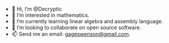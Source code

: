 - 👋 Hi, I’m @Decryptic
- 👀 I’m interested in mathematics.
- 🌱 I’m currently learning linear algebra and assembly language.
- 💞️ I’m looking to collaborate on open source software.
- 📫 Send me an email: gageswenson@gmail.com.

<!---
Decryptic/Decryptic is a ✨ special ✨ repository because its `README.md` (this file) appears on your GitHub profile.
You can click the Preview link to take a look at your changes.
--->
